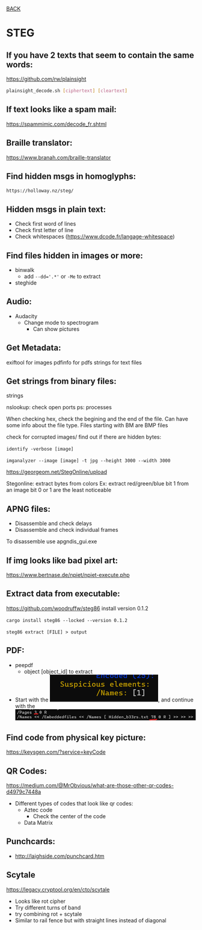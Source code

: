 [BACK](../README.md)
# STEG
## If you have 2 texts that seem to contain the same words:

https://github.com/rw/plainsight

```bash
plainsight_decode.sh [ciphertext] [cleartext]
```

## If text looks like a spam mail:

https://spammimic.com/decode_fr.shtml

## Braille translator:

https://www.branah.com/braille-translator

## Find hidden msgs in homoglyphs:

    https://holloway.nz/steg/

## Hidden msgs in plain text:

- Check first word of lines
- Check first letter of line
- Check whitespaces (https://www.dcode.fr/langage-whitespace)

## Find files hidden in images or more:
- binwalk
  - add `--dd='.*'` or `-Me` to extract
- steghide


## Audio:
- Audacity
  - Change mode to spectrogram
    - Can show pictures

## Get Metadata:
exiftool for images
pdfinfo for pdfs
strings for text files

## Get strings from binary files:
strings

nslookup: check open ports
ps: processes

When checking hex, check the begining and the end of the file. Can have some info about the file type.
Files starting with BM are BMP files

check for corrupted images/ find out if there are hidden bytes:

`identify -verbose [image]`

`imganalyzer --image [image] -t jpg --height 3000 --width 3000`

https://georgeom.net/StegOnline/upload

Stegonline: extract bytes from colors
Ex: extract red/green/blue bit 1 from an image
bit 0 or 1 are the least noticeable

## APNG files:

- Disassemble and check delays
- Disassemble and check individual frames

To disassemble use apgndis_gui.exe

## If img looks like bad pixel art:
https://www.bertnase.de/npiet/npiet-execute.php

## Extract data from executable:

https://github.com/woodruffw/steg86
install version 0.1.2

`cargo install steg86 --locked --version 0.1.2`

`steg86 extract [FILE] > output`

## PDF:

- peepdf
  - object [object_id] to extract
- Start with the ![Suspicious element](img/Sus_el.png), and continue with the ![numbers Shown](img/pdf_nums.png)

## Find code from physical key picture:

https://keysgen.com/?service=keyCode

## QR Codes:
https://medium.com/@MrObvious/what-are-those-other-qr-codes-d4979c7448a

- Different types of codes that look like qr codes:
  - Aztec code
    - Check the center of the code
  - Data Matrix
  
## Punchcards:
- http://laighside.com/punchcard.htm

## Scytale
https://legacy.cryptool.org/en/cto/scytale

- Looks like rot cipher
- Try different turns of band
- try combining rot + scytale
- Similar to rail fence but with straight lines instead of diagonal